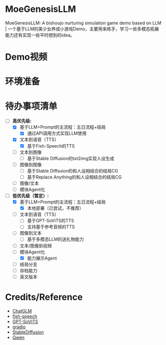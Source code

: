 # MoeGenesisLLM
MoeGenesisLLM: A bishoujo nurturing simulation game demo based on LLM | 一个基于LLM的美少女养成小游戏Demo，主要用来练手，学习一些多模态拓展能力还有实现一些平时想到的idea。
# Demo视频

# 环境准备

# 待办事项清单
- [ ] **高优先级:**
   - [x] 基于LLM+Prompt的主流程：五日流程+结局
       - [x] 通过API调用方式实现LLM使用
   - [x] 文本到语音（TTS）
       - [x] 基于Fish-Speech的TTS
   - [ ] 文本到图像
     - [ ] 基于Stable Diffusion的txt2img实现人设生成
   - [ ] 图像到图像
     - [ ] 基于Stable Diffsuion的和人设相结合的结局CG
     - [ ] 基于Replace Anything的和人设相结合的结局CG
   - [ ] 图像/文本
   - [ ] 模块Agent化
- [ ] **低优先级（暂定）:**
   - [x] 基于LLM+Prompt的主流程：五日流程+结局
     - [x] 本地部署（已尝试，不推荐）
   - [ ] 文本到语音（TTS）
       - [ ] 基于GPT-SoViTS的TTS
       - [ ] 支持基于参考音频的TTS
   - [ ] 图像到文本
       - [ ] 基于多模态LLM的送礼物能力
   - [ ] 文本/图像到视频
   - [ ] 模块Agent化
       - [x] 能力展示Agent
   - [ ] 结局分支
   - [ ] 存档能力
   - [ ] 英文版本
         
# Credits/Reference
- [ChatGLM](https://github.com/THUDM)
- [fish-speech](https://github.com/fishaudio/fish-speech)
- [GPT-SoVITS](https://github.com/RVC-Boss/GPT-SoVITS)
- [gradio](https://github.com/gradio-app/gradio)
- [StableDiffusion](https://github.com/Stability-AI/stablediffusion)
- [Qwen](https://github.com/QwenLM/Qwen)
